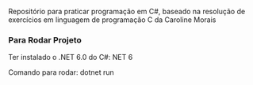 Repositório para praticar programação em C#, baseado na resolução de exercícios em linguagem de programação C da Caroline Morais

### Para Rodar Projeto

Ter instalado o .NET 6.0 do C#:
<a hreft="https://dotnet.microsoft.com/en-us/download">NET 6</a>

Comando para rodar: dotnet run